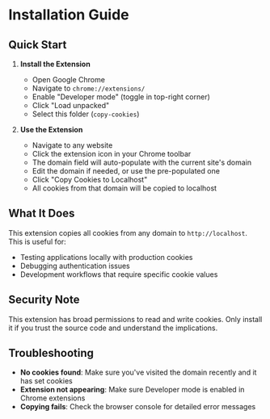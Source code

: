 # Installation Guide

## Quick Start

1. **Install the Extension**
   - Open Google Chrome
   - Navigate to `chrome://extensions/`
   - Enable "Developer mode" (toggle in top-right corner)
   - Click "Load unpacked"
   - Select this folder (`copy-cookies`)

2. **Use the Extension**
   - Navigate to any website
   - Click the extension icon in your Chrome toolbar
   - The domain field will auto-populate with the current site's domain
   - Edit the domain if needed, or use the pre-populated one
   - Click "Copy Cookies to Localhost"
   - All cookies from that domain will be copied to localhost

## What It Does

This extension copies all cookies from any domain to `http://localhost`. This is useful for:
- Testing applications locally with production cookies
- Debugging authentication issues
- Development workflows that require specific cookie values

## Security Note

This extension has broad permissions to read and write cookies. Only install it if you trust the source code and understand the implications.

## Troubleshooting

- **No cookies found**: Make sure you've visited the domain recently and it has set cookies
- **Extension not appearing**: Make sure Developer mode is enabled in Chrome extensions
- **Copying fails**: Check the browser console for detailed error messages